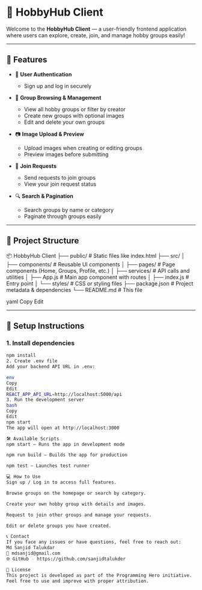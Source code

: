 # 🎨 HobbyHub Client

Welcome to the **HobbyHub Client** — a user-friendly frontend application where users can explore, create, join, and manage hobby groups easily!

---

## 🚀 Features

- 👤 **User Authentication**  
  - Sign up and log in securely

- 👥 **Group Browsing & Management**  
  - View all hobby groups or filter by creator  
  - Create new groups with optional images  
  - Edit and delete your own groups

- 📷 **Image Upload & Preview**  
  - Upload images when creating or editing groups  
  - Preview images before submitting

- 🙋 **Join Requests**  
  - Send requests to join groups  
  - View your join request status

- 🔍 **Search & Pagination**  
  - Search groups by name or category  
  - Paginate through groups easily

---

## 📁 Project Structure

📦 HobbyHub Client
├── public/ # Static files like index.html
├── src/
│ ├── components/ # Reusable UI components
│ ├── pages/ # Page components (Home, Groups, Profile, etc.)
│ ├── services/ # API calls and utilities
│ ├── App.js # Main app component with routes
│ ├── index.js # Entry point
│ └── styles/ # CSS or styling files
├── package.json # Project metadata & dependencies
└── README.md # This file

yaml
Copy
Edit

---

## 🔧 Setup Instructions

### 1. Install dependencies
```bash
npm install
2. Create .env file
Add your backend API URL in .env:

env
Copy
Edit
REACT_APP_API_URL=http://localhost:5000/api
3. Run the development server
bash
Copy
Edit
npm start
The app will open at http://localhost:3000

🛠 Available Scripts
npm start — Runs the app in development mode

npm run build — Builds the app for production

npm test — Launches test runner

💻 How to Use
Sign up / Log in to access full features.

Browse groups on the homepage or search by category.

Create your own hobby group with details and images.

Request to join other groups and manage your requests.

Edit or delete groups you have created.

📞 Contact
If you face any issues or have questions, feel free to reach out:
Md Sanjid Talukdar
📧 mdsanjid@gmail.com
🌐 GitHub - https://github.com/sanjidtalukder

📜 License
This project is developed as part of the Programming Hero initiative.
Feel free to use and improve with proper attribution.


